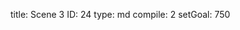 title:          Scene 3
ID:             24
type:           md
compile:        2
setGoal:        750


